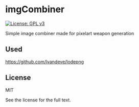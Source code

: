 # imgCombiner
[![License: GPL v3](https://img.shields.io/badge/license-MIT-blue.svg)](./LICENSE)

Simple image combiner made for pixelart weapon generation

## Used
https://github.com/lvandeve/lodepng

## License
MIT

See the license for the full text.